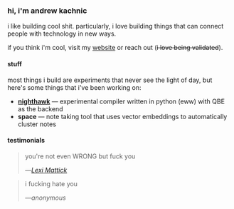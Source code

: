 ### hi, i'm andrew kachnic

i like building cool shit. particularly, i love building things that can connect people with technology in new ways.

if you think i'm cool, visit my [website](https://nullish.space) or reach out (~~i love being validated~~).

#### stuff

most things i build are experiments that never see the light of day, but here's some things that i've been working on:

- **[nighthawk](https://github.com/ajkachnic/nighthawk)** — experimental compiler written in python (eww) with QBE as the backend
- **space** — note taking tool that uses vector embeddings to automatically cluster notes

#### testimonials

> you're not even WRONG but fuck you
>
> —<cite>[Lexi Mattick](https://github.com/kognise)</cite>

> i fucking hate you
> 
> —<cite>*anonymous*</cite>
